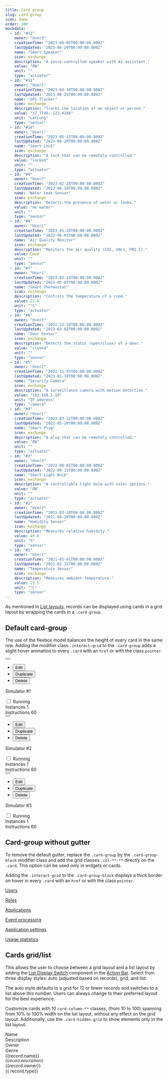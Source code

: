 ```yaml
---
title: Card group
slug: card-group
icon: done
order: 100
mockdata:
  - id: "#12"
    owner: "User3"
    creationTime: "2023-06-05T00:00:00.000Z"
    lastUpdated: "2023-06-29T00:00:00.000Z"
    name: "Smart Speaker"
    icon: exchange
    description: "A voice-controlled speaker with AI assistant."
    value: "ON"
    unit: ""
    type: "actuator"
  - id: "#11"
    owner: "User2"
    creationTime: "2023-04-10T00:00:00.000Z"
    lastUpdated: "2023-06-25T00:00:00.000Z"
    name: "GPS Tracker"
    icon: exchange
    description: "Tracks the location of an object or person."
    value: "37.7749,-122.4194"
    unit: "LatLong"
    type: "sensor"
  - id: "#10"
    owner: "User1"
    creationTime: "2023-05-15T00:00:00.000Z"
    lastUpdated: "2023-06-20T00:00:00.000Z"
    name: "Smart Lock"
    icon: exchange
    description: "A lock that can be remotely controlled."
    value: "locked"
    unit: ""
    type: "actuator"
  - id: "#9"
    owner: "User3"
    creationTime: "2023-02-28T00:00:00.000Z"
    lastUpdated: "2023-06-10T00:00:00.000Z"
    name: "Water Leak Sensor"
    icon: exchange
    description: "Detects the presence of water or leaks."
    value: "no water"
    unit: ""
    type: "sensor"
  - id: "#8"
    owner: "User2"
    creationTime: "2023-01-20T00:00:00.000Z"
    lastUpdated: "2023-06-01T00:00:00.000Z"
    name: "Air Quality Monitor"
    icon: exchange
    description: "Monitors the air quality (CO2, VOCs, PM2.5)."
    value: Good
    unit: ""
    type: "sensor"
  - id: "#7"
    owner: "User1"
    creationTime: "2023-02-14T00:00:00.000Z"
    lastUpdated: "2023-05-05T00:00:00.000Z"
    name: "Smart Thermostat"
    icon: exchange
    description: "Controls the temperature of a room."
    value: 22.0
    unit: "°C"
    type: "actuator"
  - id: "#6"
    owner: "User3"
    creationTime: "2022-12-18T00:00:00.000Z"
    lastUpdated: "2023-03-02T00:00:00.000Z"
    name: "Door Sensor"
    icon: exchange
    description: "Detects the status (open/close) of a door."
    value: "closed"
    unit: ""
    type: "sensor"
  - id: "#5"
    owner: "User2"
    creationTime: "2022-11-05T00:00:00.000Z"
    lastUpdated: "2023-01-10T00:00:00.000Z"
    name: "Security Camera"
    icon: exchange
    description: "A surveillance camera with motion detection."
    value: "192.168.1.10"
    unit: "IP address"
    type: "camera"
  - id: "#4"
    owner: "User1"
    creationTime: "2022-03-12T00:00:00.000Z"
    lastUpdated: "2022-05-20T00:00:00.000Z"
    name: "Smart Plug"
    icon: exchange
    description: "A plug that can be remotely controlled."
    value: "ON"
    unit: ""
    type: "actuator"
  - id: "#3"
    owner: "User3"
    creationTime: "2022-06-01T00:00:00.000Z"
    lastUpdated: "2022-09-15T00:00:00.000Z"
    name: "Smart Light Bulb"
    icon: exchange
    description: "A controllable light bulb with color options."
    value: "ON"
    unit: ""
    type: "actuator"
  - id: "#2"
    owner: "User2"
    creationTime: "2021-03-10T00:00:00.000Z"
    lastUpdated: "2021-04-20T00:00:00.000Z"
    name: "Humidity Sensor"
    icon: exchange
    description: "Measures relative humidity."
    value: 45.8
    unit: "%"
    type: "sensor"
  - id: "#1"
    owner: "User1"
    creationTime: "2021-01-01T00:00:00.000Z"
    lastUpdated: "2021-02-15T00:00:00.000Z"
    name: "Temperature Sensor"
    icon: exchange
    description: "Measures ambient temperature."
    value: 25.5
    unit: "°C"
    type: "sensor"
---
```

<!-- markdownlint-disable MD025 -->
<!-- markdownlint-disable MD033 -->
<!-- markdownlint-disable MD051 -->

As mentioned in [List layouts](#/ui-guidelines/layouts/list-layouts/overview), records can be
displayed using cards in a grid layout by wrapping the cards in a `.card-group`.

## Default card-group

The use of the flexbox model balances the height of every card in the same row. Adding the modifier
class `.interact-grid` to the `.card-group` adds a slight hover animation to every `.card` with an
`href` or with the class `pointer`.

<codex-tutorial-example class="c8y-codex-override">
  <div class="container-fluid p-24">
<!-- important -->
<div class="card-group interact-grid">
  <div class="col-md-4">
    <div class="card pointer">
      <div class="card-actions">
        <div class="dropdown" dropdown>
          <button type="button" title="dropdown-toggle" dropdownToggle class="dropdown-toggle c8y-dropdown">
            <i c8yIcon="ellipsis-v"></i>
          </button>
          <ul class="dropdown-menu dropdown-menu-right" *dropdownMenu>
            <li>
              <button title="Edit" type="button">
                <i c8yIcon="edit"></i>
                Edit
              </button>
            </li>
            <li>
              <button
                title="Duplicate"
                type="button"
              >
                <i c8yIcon="clone"></i>
                Duplicate
              </button>
            </li>
            <li>
              <button
                title="Delete"
                type="button"
              >
                <i c8yIcon="delete"></i>
                Delete
              </button>
            </li>
          </ul>
        </div>
      </div>
      <div class="card-header separator">
        <div class="card-icon">
          <i c8yIcon="c8y-simulator" class="c8y-icon-duocolor"></i>
        </div>
        <p class="card-title">Simulator #1</p>
      </div>
      <div class="card-block card-column-30 m-r-0">
        <div>
          <label
            title="Toggle simulator state"
            class="c8y-switch c8y-switch--inline"
          >
            <input
              type="checkbox"
            />
            <span></span>
            <span class="text-capitalize"> Running </span>
          </label>
        </div>
      </div>
      <div class="card-footer separator card-column-30">
        <div class="d-flex fit-w">
          <div class="card-column-50 flex-grow">
            <span class="text-label-small m-r-4">Instances</span> <span title=" 1 Instances">
              <i c8yIcon="c8y-simulator"></i> 1
            </span>
          </div>
          <div class="card-column-50">
            <span class="text-label-small m-r-4" >Instructions</span>
            <span title="60 Instructions">
              <i c8yIcon="installing-updates"></i>
              60
            </span>
          </div>
        </div>
      </div>
    </div>
  </div>
  <!-- /important -->
      <div class="col-md-4">
        <div class="card pointer">
          <div class="card-actions">
            <div class="dropdown" dropdown>
              <button type="button" title="dropdown-toggle" dropdownToggle class="dropdown-toggle c8y-dropdown">
                <i c8yIcon="ellipsis-v"></i>
              </button>
              <ul class="dropdown-menu dropdown-menu-right" *dropdownMenu>
                <li>
                  <button title="Edit" type="button">
                    <i c8yIcon="edit"></i>
                    Edit
                  </button>
                </li>
                <li>
                  <button
                    title="Duplicate"
                    type="button"
                  >
                    <i c8yIcon="clone"></i>
                    Duplicate
                  </button>
                </li>
                <li>
                  <button
                    title="Delete"
                    type="button"
                  >
                    <i c8yIcon="delete"></i>
                    Delete
                  </button>
                </li>
              </ul>
            </div>
          </div>
          <div class="card-header separator">
            <div class="card-icon">
              <i c8yIcon="c8y-simulator" class="c8y-icon-duocolor"></i>
            </div>
            <p class="card-title">Simulator #2</p>
          </div>
          <div class="card-block card-column-30 m-r-0">
            <div>
              <label
                title="Toggle simulator state"
                class="c8y-switch c8y-switch--inline"
              >
                <input
                  type="checkbox"
                />
                <span></span>
                <span class="text-capitalize"> Running </span>
              </label>
            </div>
          </div>
          <div class="card-footer separator card-column-30">
            <div class="d-flex fit-w">
              <div class="card-column-50 flex-grow">
                <span class="text-label-small m-r-4">Instances</span> <span title=" 1 Instances">
                  <i c8yIcon="c8y-simulator"></i> 1
                </span>
              </div>
              <div class="card-column-50">
                <span class="text-label-small m-r-4" >Instructions</span>
                <span title="60 Instructions">
                  <i c8yIcon="installing-updates"></i>
                  60
                </span>
              </div>
            </div>
          </div>
        </div>
      </div>
      <div class="col-md-4">
        <div class="card pointer">
          <div class="card-actions">
            <div class="dropdown" dropdown>
              <button type="button" title="dropdown-toggle" dropdownToggle class="dropdown-toggle c8y-dropdown">
                <i c8yIcon="ellipsis-v"></i>
              </button>
              <ul class="dropdown-menu dropdown-menu-right" *dropdownMenu>
                <li>
                  <button title="Edit" type="button">
                    <i c8yIcon="edit"></i>
                    Edit
                  </button>
                </li>
                <li>
                  <button
                    title="Duplicate"
                    type="button"
                  >
                    <i c8yIcon="clone"></i>
                    Duplicate
                  </button>
                </li>
                <li>
                  <button
                    title="Delete"
                    type="button"
                  >
                    <i c8yIcon="delete"></i>
                    Delete
                  </button>
                </li>
              </ul>
            </div>
          </div>
          <div class="card-header separator">
            <div class="card-icon">
              <i c8yIcon="c8y-simulator" class="c8y-icon-duocolor"></i>
            </div>
            <p class="card-title">Simulator #3</p>
          </div>
          <div class="card-block card-column-30 m-r-0">
            <div>
              <label
                title="Toggle simulator state"
                class="c8y-switch c8y-switch--inline"
              >
                <input
                  type="checkbox"
                />
                <span></span>
                <span class="text-capitalize"> Running </span>
              </label>
            </div>
          </div>
          <div class="card-footer separator card-column-30">
            <div class="d-flex fit-w">
              <div class="card-column-50 flex-grow">
                <span class="text-label-small m-r-4">Instances</span> <span title=" 1 Instances">
                  <i c8yIcon="c8y-simulator"></i> 1
                </span>
              </div>
              <div class="card-column-50">
                <span class="text-label-small m-r-4" >Instructions</span>
                <span title="60 Instructions">
                  <i c8yIcon="installing-updates"></i>
                  60
                </span>
              </div>
            </div>
          </div>
        </div>
      </div>
<!-- important -->
<!-- [...] -->
</div>
<!-- /important -->
  </div>
</codex-tutorial-example>

## Card-group without gutter

To remove the default gutter, replace the `.card-group` by the `.card-group-block` modifier class
and add the grid classes `.col-**-**` directly on the `.card`. This option can be used only in
widgets or cards.

Adding the `.interact-grid` to the `.card-group-block` displays a thick border on
hover in every `.card` with an `href` or with the class `pointer`.

<codex-tutorial-example class="c8y-codex-override">
  <div class="container-fluid p-24">
<!-- important -->
<div class="card">
  <div class="card-group-block interact-grid m-b-0">
    <a
      class="col-sm-4 col-xs-6 card text-center"
      href="javascript: void(0)">
      <div class="card-block">
        <div class="h1">
          <i c8yIcon="c8y-user" class="c8y-icon c8y-icon-duocolor"></i>
        </div>
        <p class="text-muted">Users</p>
      </div>
    </a>
    <a
      class="col-sm-4 col-xs-6 card text-center"
      href="javascript: void(0)">
      <div class="card-block">
        <div class="h1">
          <i c8yIcon="c8y-users" class="c8y-icon c8y-icon-duocolor"></i>
        </div>
        <p class="text-muted">Roles</p>
      </div>
    </a>
    <a
      class="col-sm-4 col-xs-6 card text-center"
      href="javascript: void(0)">
      <div class="card-block">
        <div class="h1">
          <i c8yIcon="c8y-modules" class="c8y-icon c8y-icon-duocolor"></i>
        </div>
        <p class="text-muted">Applications</p>
      </div>
    </a>
    <a
      class="col-sm-4 col-xs-6 card text-center"
      href="javascript: void(0)">
      <div class="card-block">
        <div class="h1">
          <i c8yIcon="c8y-event-processing" class="c8y-icon c8y-icon-duocolor"></i>
        </div>
        <p class="text-muted">Event processing</p>
      </div>
    </a>
    <a
      class="col-sm-4 col-xs-6 card text-center"
      href="javascript: void(0)">
      <div class="card-block">
        <div class="h1">
          <i c8yIcon="c8y-tools" class="c8y-icon c8y-icon-duocolor"></i>
        </div>
        <p class="text-muted">Application settings</p>
      </div>
    </a>
    <a
      class="col-sm-4 col-xs-6 card text-center"
      href="javascript: void(0)">
      <div class="card-block">
        <div class="h1">
          <i c8yIcon="c8y-usage-statistics" class="c8y-icon c8y-icon-duocolor"></i>
        </div>
        <p class="text-muted">Usage statistics</p>
      </div>
    </a>
  </div>
</div>
<!-- /important -->
  </div>
</codex-tutorial-example>

## Cards grid/list

This allows the user to choose between a grid layout and a list layout by adding the
[List Display Switch](#/components/list-display-switch/) component in the
[Action Bar](#/develop/hooks/action-bar/overview). Select from three display styles: auto (adjusted
based on records), grid, and list.

The auto style defaults to a grid for 12 or fewer records and switches to a list above this number.
Users can always change to their preferred layout for the best experience.

Customize cards with 10 `card-column-**` classes, (from 10 to 100) spanning from 10% to
100% width on the list layout, without any effect on the grid layout. Additionally, use the
`.card-hidden-grid` to show elements only in the list layout.

<codex-tutorial-example class="c8y-codex-override">
  <div class="p-l-16 p-r-16 p-t-8 p-b-8 c8y-ui-action-bar p-relative" style="top:0">
<!-- important -->
<!-- Include in the action bar -->
<c8y-list-display-switch
  class="form-inline"
  (onListClassChange)="listClass = $event"
  [listLength]="route.snapshot.data.mockdata.length"
></c8y-list-display-switch>
<!-- /important -->
  </div>
  <div class="inner-scroll">
    <div class="container-fluid p-t-16">
<!-- important -->
<!-- The record list wrapper -->
<div class="card-group" [ngClass]="listClass">

  <!-- The sticky header -->
  <div class="page-sticky-header hidden-xs">
    <div class="d-flex">
      <div class="card-header card-column-20">
        <span>Name</span>
      </div>
      <div class="card-block card-column-40">
        <span>Description</span>
      </div>
      <div class="card-block card-column-20">
        <span>Owner</span>
      </div>
      <div class="card-block card-column-20">
        <span>Genre</span>
      </div>
    </div>
  </div>
  <!-- The records list -->
  <div *ngFor="let record of route.snapshot.data.mockdata"
    class="col-sm-6 col-md-4 col-lg-4 col-xs-12"
  >
    <div class="card pointer">
      <div class="card-header separator card-column-20">
        <div class="card-icon">
          <i c8yIcon="{{record.icon}}" class="c8y-icon"></i>
        </div>
        <span class="card-title text-truncate" title="{{record.name}}">{{record.name}}</span>
      </div>
      <div class="card-block card-column-40">
        <small>
            {{record.description}}
        </small>
      </div>
      <!-- this element is only displayed on the list layout -->
      <div class="card-block card-column-20 card-hidden-grid">
        <span>{{record.owner}}</span>
      </div>
      <div class="card-footer card-column-20">
        <span class="label label-info m-r-auto"> {{ record.type}}</span>
      </div>
    </div>
  </div>
</div>
<!-- /important -->
  </div>
</div>
</codex-tutorial-example>
